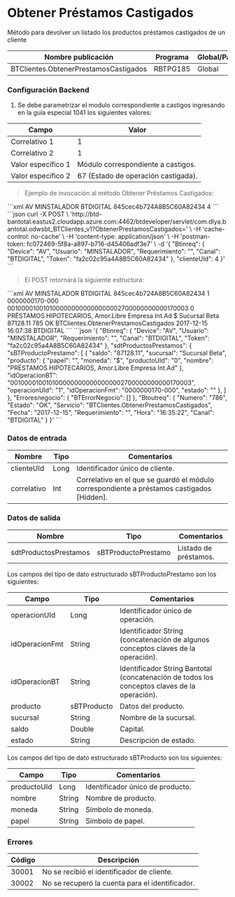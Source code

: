 # Obtener Préstamos Castigados 

Método para devolver un listado los productos préstamos castigados de un cliente 

Nombre publicación | Programa | Global/País 
--------- | ----------- | ----------- 
BTClientes.ObtenerPrestamosCastigados | RBTPG185 | Global 

### Configuración Backend 

1) Se debe parametrizar el modulo correspondiente a castigos ingresando en la guía especial 1041 los siguientes valores: 

Campo | Valor 
--------- | -----------  
Correlativo 1 | 1 
Correlativo 2 | 1 
Valor específico 1 | Módulo correspondiente a castigos. 
Valor específico 2 | 67 (Estado de operación castigada). 

> Ejemplo de invocación al método Obtener Préstamos Castigados: 

<code-group> 
<code-block title="XML" active> 
```xml 
<soapenv:Envelope xmlns:soapenv="http://schemas.xmlsoap.org/soap/envelope/" xmlns:bts="http://uy.com.dlya.bantotal/BTSOA/"> 
   <soapenv:Header/> 
   <soapenv:Body> 
      <bts:BTClientes.ObtenerPrestamosCastigados> 
         <bts:Btinreq> 
            <bts:Device>AV</bts:Device> 
            <bts:Usuario>MINSTALADOR</bts:Usuario> 
            <bts:Requerimiento></bts:Requerimiento> 
            <bts:Canal>BTDIGITAL</bts:Canal> 
            <bts:Token>845cec4b724A8B5C60A82434</bts:Token> 
         </bts:Btinreq> 
         <bts:clienteUId>4</bts:clienteUId> 
      </bts:BTClientes.ObtenerPrestamosCastigados> 
   </soapenv:Body> 
</soapenv:Envelope> 
``` 
</code-block> 

<code-block title="JSON"> 
```json 
curl -X POST \ 
  'http://btd-bantotal.eastus2.cloudapp.azure.com:4462/btdeveloper/servlet/com.dlya.bantotal.odwsbt_BTClientes_v1?ObtenerPrestamosCastigados=' \ 
  -H 'cache-control: no-cache' \ 
  -H 'content-type: application/json' \ 
  -H 'postman-token: fc072469-5f8a-a897-b716-d45406adf3e7' \ 
  -d '{ 
	"Btinreq": { 
		"Device": "AV", 
		"Usuario": "MINSTALADOR", 
		"Requerimiento": "", 
		"Canal": "BTDIGITAL", 
		"Token": "fa2c02c95a4A8B5C60A82434" 
	}, 
    "clienteUId": 4 
}' 
``` 
</code-block> 
</code-group> 

> El POST retornará la siguiente estructura: 

<code-group> 
<code-block title="XML" active> 
```xml 
<SOAP-ENV:Envelope xmlns:SOAP-ENV="http://schemas.xmlsoap.org/soap/envelope/" xmlns:xsd="http://www.w3.org/2001/XMLSchema" xmlns:SOAP-ENC="http://schemas.xmlsoap.org/soap/encoding/" xmlns:xsi="http://www.w3.org/2001/XMLSchema-instance"> 
   <SOAP-ENV:Body> 
      <BTClientes.ObtenerPrestamosCastigadosResponse xmlns="http://uy.com.dlya.bantotal/BTSOA/"> 
         <Btinreq> 
            <Device>AV</Device> 
            <Usuario>MINSTALADOR</Usuario> 
            <Requerimiento/> 
            <Canal>BTDIGITAL</Canal> 
            <Token>845cec4b724A8B5C60A82434</Token> 
         </Btinreq> 
         <sdtProductosPrestamos> 
            <sBTProductoPrestamo> 
               <operacionUId>1</operacionUId> 
               <idOperacionFmt>0000000170-000</idOperacionFmt> 
               <idOperacionBT>0010000100101000000000000000002700000000000170003</idOperacionBT> 
               <producto> 
                  <productoUId>0</productoUId> 
                  <nombre>PRÉSTAMOS HIPOTECARIOS, Amor.Libre Empresa Int.Ad</nombre> 
                  <moneda>$</moneda> 
                  <papel/> 
               </producto> 
               <sucursal>Sucursal Beta</sucursal> 
               <saldo>87128.11</saldo> 
               <estado/> 
            </sBTProductoPrestamo> 
         </sdtProductosPrestamos> 
         <Erroresnegocio></Erroresnegocio> 
         <Btoutreq> 
            <Numero>785</Numero> 
            <Estado>OK</Estado> 
            <Servicio>BTClientes.ObtenerPrestamosCastigados</Servicio> 
            <Fecha>2017-12-15</Fecha> 
            <Requerimiento/> 
            <Hora>16:07:38</Hora> 
            <Canal>BTDIGITAL</Canal> 
         </Btoutreq> 
      </BTClientes.ObtenerPrestamosCastigadosResponse> 
   </SOAP-ENV:Body> 
</SOAP-ENV:Envelope> 
``` 
</code-block> 

<code-block title="JSON"> 
```json 
'{ 
	"Btinreq": { 
		"Device": "AV", 
		"Usuario": "MINSTALADOR", 
		"Requerimiento": "", 
		"Canal": "BTDIGITAL", 
		"Token": "fa2c02c95a4A8B5C60A82434" 
	}, 
    "sdtProductosPrestamos": { 
        "sBTProductoPrestamo": [ 
            { 
                "saldo": "87128.11", 
                "sucursal": "Sucursal Beta", 
                "producto": { 
                    "papel": "", 
                    "moneda": "$", 
                    "productoUId": "0", 
                    "nombre": "PRÉSTAMOS HIPOTECARIOS, Amor.Libre Empresa Int.Ad" 
                }, 
                "idOperacionBT": "0010000100101000000000000000002700000000000170003", 
                "operacionUId": "1", 
                "idOperacionFmt": "0000000170-000", 
                "estado": "" 
            }, 
        ] 
    }, 
    "Erroresnegocio": { 
        "BTErrorNegocio": [] 
    }, 
    "Btoutreq": { 
        "Numero": "786", 
        "Estado": "OK", 
        "Servicio": "BTClientes.ObtenerPrestamosCastigados", 
        "Fecha": "2017-12-15", 
        "Requerimiento": "", 
        "Hora": "16:35:22", 
        "Canal": "BTDIGITAL" 
    } 
}' 
``` 
</code-block> 
</code-group> 

### Datos de entrada 

Nombre | Tipo | Comentarios 
--------- | ----------- | ----------- 
clienteUId | Long | Identificador único de cliente. 
correlativo | Int | Correlativo en el que se guardó el módulo correspondiente a préstamos castigados [Hidden]. 

### Datos de salida 

Nombre | Tipo | Comentarios 
--------- | ----------- | ----------- 
sdtProductosPrestamos | sBTProductoPrestamo | Listado de préstamos. 

Los campos del tipo de dato estructurado sBTProductoPrestamo son los siguientes: 

Campo | Tipo | Comentarios 
--------- | ----------- | ----------- 
operacionUId | Long | Identificador único de operación. 
idOperacionFmt | String | Identificador String (concatenación de algunos conceptos claves de la operación). 
idOperacionBT | String | Identificador String Bantotal (concatenación de todos los conceptos claves de la operación). 
producto | sBTProducto | Datos del producto. 
sucursal | String | Nombre de la sucursal. 
saldo | Double | Capital. 
estado | String | Descripción de estado. 

Los campos del tipo de dato estructurado sBTProducto son los siguientes: 

Campo | Tipo | Comentarios 
--------- | ----------- | ----------- 
productoUId | Long | Identificador único de producto. 
nombre | String | Nombre de producto. 
moneda | String | Símbolo de moneda. 
papel | String | Símbolo de papel. 

### Errores 

Código | Descripción 
--------- | ----------- 
30001 | No se recibió el identificador de cliente. 
30002 | No se recuperó la cuenta para el identificador. 

 
